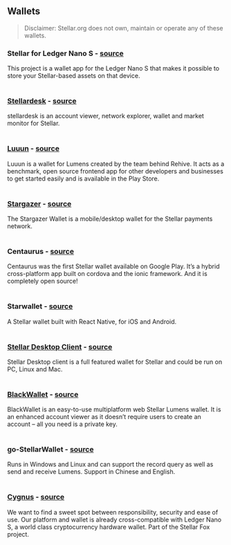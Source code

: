 ## Wallets
> Disclaimer: Stellar.org does not own, maintain or operate any of these wallets.

### Stellar for Ledger Nano S - [source](https://github.com/lenondupe/ledger-app-stellar)    
This project is a wallet app for the Ledger Nano S that makes it possible to store your Stellar-based assets on that device.   
&nbsp;

### [Stellardesk](https://stellardesk.org/) - [source](https://github.com/etale-cohomology/stellardesk)   
stellardesk is an account viewer, network explorer, wallet and market monitor for Stellar.  
&nbsp;

### [Luuun](http://luuun.com/) - [source](https://github.com/Luuun/wallet-react-native)   
Luuun is a wallet for Lumens created by the team behind Rehive. It acts as a benchmark, open source frontend app for other developers and businesses to get started easily and is available in the Play Store.  
&nbsp;

### [Stargazer](https://getstargazer.com/) - [source](https://github.com/johansten/stargazer)   
The Stargazer Wallet is a mobile/desktop wallet for the Stellar payments network.  
&nbsp;

### Centaurus - [source](https://github.com/TbLtzk/Centaurus)   
Centaurus was the first Stellar wallet available on Google Play. It’s a hybrid cross-platform app built on cordova and the ionic framework. And it is completely open source!  
&nbsp;

### Starwallet - [source](https://github.com/Proxiweb/starwallet)   
A Stellar wallet built with React Native, for iOS and Android.  
&nbsp;

### [Stellar Desktop Client](http://wallet.stellar.chat/) - [source](https://github.com/stellarchat/desktop-client)   
Stellar Desktop client is a full featured wallet for Stellar and could be run on PC, Linux and Mac.  
&nbsp;

### [BlackWallet](https://blackwallet.co/) - [source](https://github.com/orbit84/blackwallet)   
BlackWallet is an easy-to-use multiplatform web Stellar Lumens wallet. It is an enhanced account viewer as it doesn’t require users to create an account – all you need is a private key.   
&nbsp;

### go-StellarWallet - [source](https://github.com/jojopoper/go-StellarWallet)   
Runs in Windows and Linux and can support the record query as well as send and receive Lumens. Support in Chinese and English.  
&nbsp;

### [Cygnus](https://wallet.stellarfox.net) - [source](https://github.com/stellar-fox/cygnus)
We want to find a sweet spot between responsibility, security and ease of use. Our platform and wallet is already cross-compatible with Ledger Nano S, a world class cryptocurrency hardware wallet. Part of the Stellar Fox project.  
&nbsp;
